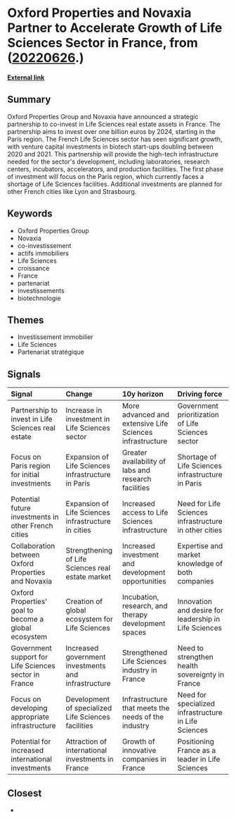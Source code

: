 # __Oxford Properties and Novaxia Partner to Accelerate Growth of Life Sciences Sector in France__, from ([20220626](https://kghosh.substack.com/p/20220626).)

__[External link](https://www.novaxia.fr/actualites/un-milliard-deuros-pour-creer-des-lieux-dinnovation-dedies-aux-life-sciences-en-france-oxford-properties-et-novaxia-concluent-un-partenariat-strategique/)__



## Summary

Oxford Properties Group and Novaxia have announced a strategic partnership to co-invest in Life Sciences real estate assets in France. The partnership aims to invest over one billion euros by 2024, starting in the Paris region. The French Life Sciences sector has seen significant growth, with venture capital investments in biotech start-ups doubling between 2020 and 2021. This partnership will provide the high-tech infrastructure needed for the sector's development, including laboratories, research centers, incubators, accelerators, and production facilities. The first phase of investment will focus on the Paris region, which currently faces a shortage of Life Sciences facilities. Additional investments are planned for other French cities like Lyon and Strasbourg.

## Keywords

* Oxford Properties Group
* Novaxia
* co-investissement
* actifs immobiliers
* Life Sciences
* croissance
* France
* partenariat
* investissements
* biotechnologie

## Themes

* Investissement immobilier
* Life Sciences
* Partenariat stratégique

## Signals

| Signal                                                | Change                                              | 10y horizon                                              | Driving force                                         |
|:------------------------------------------------------|:----------------------------------------------------|:---------------------------------------------------------|:------------------------------------------------------|
| Partnership to invest in Life Sciences real estate    | Increase in investment in Life Sciences sector      | More advanced and extensive Life Sciences infrastructure | Government prioritization of Life Sciences sector     |
| Focus on Paris region for initial investments         | Expansion of Life Sciences infrastructure in Paris  | Greater availability of labs and research facilities     | Shortage of Life Sciences infrastructure in Paris     |
| Potential future investments in other French cities   | Expansion of Life Sciences infrastructure in cities | Increased access to Life Sciences infrastructure         | Need for Life Sciences infrastructure in other cities |
| Collaboration between Oxford Properties and Novaxia   | Strengthening of Life Sciences real estate market   | Increased investment and development opportunities       | Expertise and market knowledge of both companies      |
| Oxford Properties' goal to become a global ecosystem  | Creation of global ecosystem for Life Sciences      | Incubation, research, and therapy development spaces     | Innovation and desire for leadership in Life Sciences |
| Government support for Life Sciences sector in France | Increased government investments and infrastructure | Strengthened Life Sciences industry in France            | Need to strengthen health sovereignty in France       |
| Focus on developing appropriate infrastructure        | Development of specialized Life Sciences facilities | Infrastructure that meets the needs of the industry      | Need for specialized infrastructure in Life Sciences  |
| Potential for increased international investments     | Attraction of international investments in France   | Growth of innovative companies in France                 | Positioning France as a leader in Life Sciences       |

## Closest

* 